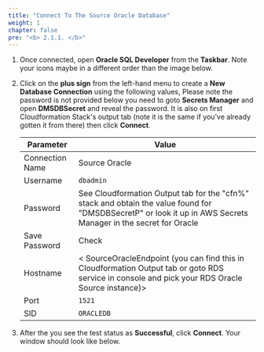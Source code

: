 ```yaml
---
title: "Connect To The Source Oracle Database"
weight: 1
chapter: false
pre: "<b> 2.1.1. </b>"
---
```


1. Once connected, open **Oracle SQL Developer** from the **Taskbar**. Note your icons maybe in a different order than the image below.

1. Click on the **plus sign** from the left-hand menu to create a **New Database Connection** using the following values, Please note the password is not provided below you need to goto **Secrets Manager** and open **DMSDBSecret** and reveal the password. It is also on first Cloudformation Stack's output tab (note it is the same if you've already gotten it from there) then click **Connect**.

    |  Parameter	 |  Value  |
    |----------------|-------------------------|
    |  Connection Name	 |  Source Oracle  |
    |  Username	 |  `dbadmin`  |
    |  Password	 |  See Cloudformation Output tab for the "cfn%" stack and obtain the value found for "DMSDBSecretP" or look it up in AWS Secrets Manager in the secret for Oracle  |
    |  Save Password	 |  Check  |
    |  Hostname  | 	< SourceOracleEndpoint (you can find this in Cloudformation Output tab or goto RDS service in console and  pick your RDS Oracle Source instance)>  |
    |  Port	 |  `1521`  |
    |  SID	 |  `ORACLEDB`  |

1. After the you see the test status as **Successful**, click **Connect**. Your window should look like below.

[]()